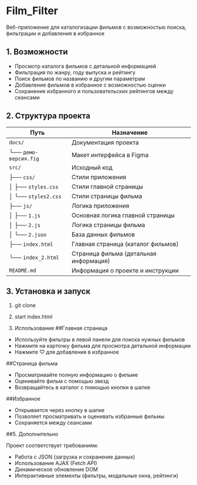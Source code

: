 # Film_Filter

Веб-приложение для каталогизации фильмов с возможностью поиска, фильтрации и добавления в избранное

## 1. Возможности

- Просмотр каталога фильмов с детальной информацией
- Фильтрация по жанру, году выпуска и рейтингу
- Поиск фильмов по названию и другим параметрам
- Добавление фильмов в избранное с возможностью оценки
- Сохранение избранного и пользовательских рейтингов между сеансами


## 2. Структура проекта

| Путь | Назначение |
|------|------------|
| `docs/` | Документация проекта |
| └── `демо-версия.fig` | Макет интерфейса в Figma |
| `src/` | Исходный код |
| ├── `css/` | Стили приложения |
| │   ├── `styles.css` | Стили главной страницы |
| │   └── `styles2.css` | Стили страницы фильма |
| ├── `js/` | Логика приложения |
| │   ├── `1.js` | Основная логика главной страницы |
| │   ├── `2.js` | Логика страницы фильма |
| │   └── `2.json` | База данных фильмов |
| ├── `index.html` | Главная страница (каталог фильмов) |
| └── `index_2.html` | Страница фильма (детальная информация) |
| `README.md` | Информация о проекте и инструкции |

## 3. Установка и запуск

1. git clone 
2. start index.html

4. Использование
##Главная страница
- Используйте фильтры в левой панели для поиска нужных фильмов
- Нажмите на карточку фильма для просмотра детальной информации
- Нажмите ♡ для добавления в избранное

##Страница фильма
- Просматривайте полную информацию о фильме
- Оценивайте фильм с помощью звезд
- Возвращайтесь в каталог с помощью кнопки в шапке

##Избранное
- Открывается через кнопку в шапке
- Позволяет просматривать и оценивать избранные фильмы
- Сохраняется между сеансами

##5. Дополнительно

Проект соответствует требованиям:
- Работа с JSON (загрузка и сохранение данных)
- Использование AJAX (Fetch API)
- Динамическое обновление DOM
- Интерактивные элементы (фильтры, модальные окна, рейтинги)

